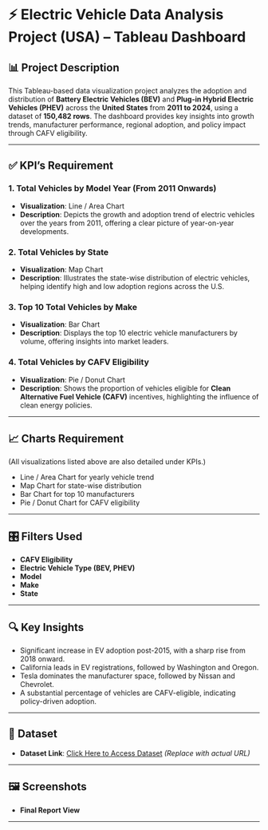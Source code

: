 # ⚡ Electric Vehicle Data Analysis Project (USA) – Tableau Dashboard

## 📊 Project Description
This Tableau-based data visualization project analyzes the adoption and distribution of **Battery Electric Vehicles (BEV)** and **Plug-in Hybrid Electric Vehicles (PHEV)** across the **United States** from **2011 to 2024**, using a dataset of **150,482 rows**. The dashboard provides key insights into growth trends, manufacturer performance, regional adoption, and policy impact through CAFV eligibility.

---

## ✅ KPI’s Requirement

### 1. **Total Vehicles by Model Year (From 2011 Onwards)**
- **Visualization**: Line / Area Chart  
- **Description**: Depicts the growth and adoption trend of electric vehicles over the years from 2011, offering a clear picture of year-on-year developments.

### 2. **Total Vehicles by State**
- **Visualization**: Map Chart  
- **Description**: Illustrates the state-wise distribution of electric vehicles, helping identify high and low adoption regions across the U.S.

### 3. **Top 10 Total Vehicles by Make**
- **Visualization**: Bar Chart  
- **Description**: Displays the top 10 electric vehicle manufacturers by volume, offering insights into market leaders.

### 4. **Total Vehicles by CAFV Eligibility**
- **Visualization**: Pie / Donut Chart  
- **Description**: Shows the proportion of vehicles eligible for **Clean Alternative Fuel Vehicle (CAFV)** incentives, highlighting the influence of clean energy policies.

---

## 📈 Charts Requirement

(All visualizations listed above are also detailed under KPIs.)

- Line / Area Chart for yearly vehicle trend
- Map Chart for state-wise distribution
- Bar Chart for top 10 manufacturers
- Pie / Donut Chart for CAFV eligibility

---

## 🎛️ Filters Used

- **CAFV Eligibility**
- **Electric Vehicle Type (BEV, PHEV)**
- **Model**
- **Make**
- **State**

---

## 🔍 Key Insights

- Significant increase in EV adoption post-2015, with a sharp rise from 2018 onward.
- California leads in EV registrations, followed by Washington and Oregon.
- Tesla dominates the manufacturer space, followed by Nissan and Chevrolet.
- A substantial percentage of vehicles are CAFV-eligible, indicating policy-driven adoption.

---

## 📂 Dataset

- **Dataset Link**: [Click Here to Access Dataset](https://drive.google.com/file/d/1PVXIynWH-zM6p902n635onEZnYxw4NR6/view?usp=drive_link) *(Replace with actual URL)*

---

## 🖼️ Screenshots

* **Final Report View**

---

